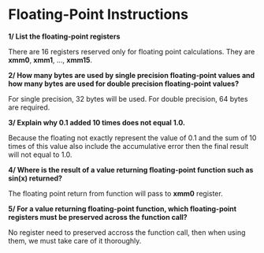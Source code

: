 # Floating-Point Instructions
**1/ List the floating-point registers**

There are 16 registers reserved only for floating point calculations. They are **xmm0**, **xmm1**, ..., **xmm15**.

**2/ How many bytes are used by single precision floating-point values and how many bytes are used for double precision floating-point values?**

For single precision, 32 bytes will be used.
For double precision, 64 bytes are required.

**3/ Explain why 0.1 added 10 times does not equal 1.0.**

Because the floating not exactly represent the value of 0.1 and the sum of 10 times of this value also include the accumulative error then the final result will not equal to 1.0.

**4/ Where is the result of a value returning floating-point function such as sin(x) returned?**

The floating point return from function will pass to **xmm0** register.

**5/ For a value returning floating-point function, which floating-point registers must be preserved across the function call?**

No register need to preserved accross the function call, then when using them, we must take care of it thoroughly.